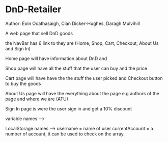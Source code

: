 # DnD-Retailer
Author: Eoin Ocathasaigh, Cian Dicker-Hughes, Daragh Mulvihill

A web page that sell DnD goods

the NavBar has 6 link to they are (Home, Shop, Cart, Checkout, About Us and Sign In)

Home page will have information about DnD and 

Shop page will have all the stuff that the user can buy and the price

Cart page will have have the the stuff the user picked and Checkout button to buy the goods

About Us page will have the everything about the page e.g authors of the page and where we are (ATU)

Sign In page is were the user sign in and get a 10% discount

variable names -->

LocalStorage names --> 
username = name of user
currentAccount = a number of account, it can be used to check on the array.
